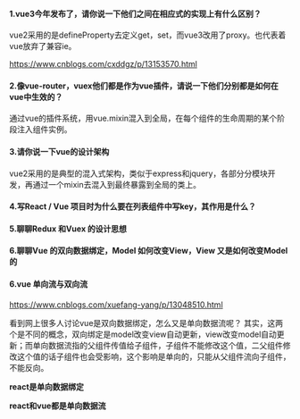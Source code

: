 #### 1.vue3今年发布了，请你说一下他们之间在相应式的实现上有什么区别？

vue2采用的是defineProperty去定义get，set，而vue3改用了proxy。也代表着vue放弃了兼容ie。

https://www.cnblogs.com/cxddgz/p/13153570.html

#### 2.像vue-router，vuex他们都是作为vue插件，请说一下他们分别都是如何在vue中生效的？

通过vue的插件系统，用vue.mixin混入到全局，在每个组件的生命周期的某个阶段注入组件实例。

#### 3.请你说一下vue的设计架构

 vue2采用的是典型的混入式架构，类似于express和jquery，各部分分模块开发，再通过一个mixin去混入到最终暴露到全局的类上。

#### 4.写React / Vue 项目时为什么要在列表组件中写key，其作用是什么？

#### 5.聊聊Redux 和Vuex 的设计思想

#### 6.聊聊Vue 的双向数据绑定，Model 如何改变View，View 又是如何改变Model 的

#### 6.vue 单向流与双向流

https://www.cnblogs.com/xuefang-yang/p/13048510.html

看到网上很多人讨论vue是双向数据绑定，怎么又是单向数据流呢？ 其实，这两个是不同的概念，双向绑定是model改变view自动更新，view改变model自动更新；而单向数据流指的父组件传值给子组件，子组件不能修改这个值，二父组件修改这个值的话子组件也会受影响，这个影响是单向的，只能从父组件流向子组件，不能反向。

**react是单向数据绑定**

**react和vue都是单向数据流**

